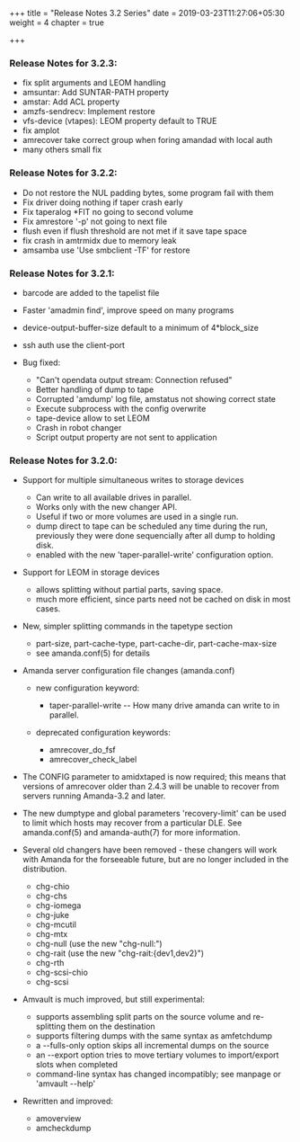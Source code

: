 +++
title = "Release Notes 3.2 Series"
date = 2019-03-23T11:27:06+05:30
weight = 4
chapter = true

+++

### Release Notes for 3.2.3:

-   fix split arguments and LEOM handling
-   amsuntar: Add SUNTAR-PATH property
-   amstar: Add ACL property
-   amzfs-sendrecv: Implement restore
-   vfs-device (vtapes): LEOM property default to TRUE
-   fix amplot
-   amrecover take correct group when foring amandad with local auth
-   many others small fix

### Release Notes for 3.2.2:

-   Do not restore the NUL padding bytes, some program fail with them
-   Fix driver doing nothing if taper crash early
-   Fix taperalog \*FIT no going to second volume
-   Fix amrestore '-p' not going to next file
-   flush even if flush threshold are not met if it save tape space
-   fix crash in amtrmidx due to memory leak
-   amsamba use 'Use smbclient -TF' for restore

### Release Notes for 3.2.1:

* barcode are added to the tapelist file
* Faster 'amadmin find', improve speed on many programs
* device-output-buffer-size default to a minimum of 4\*block\_size
* ssh auth use the client-port
* Bug fixed:

  -   "Can't opendata output stream: Connection refused"
  -   Better handling of dump to tape
  -   Corrupted 'amdump' log file, amstatus not showing correct state
  -   Execute subprocess with the config overwrite
  -   tape-device allow to set LEOM
  -   Crash in robot changer
  -   Script output property are not sent to application

### Release Notes for 3.2.0:

* Support for multiple simultaneous writes to storage devices

  -   Can write to all available drives in parallel.
  -   Works only with the new changer API.
  -   Useful if two or more volumes are used in a single run.
  -   dump direct to tape can be scheduled any time during the run,
      previously they were done sequencially after all dump to holding
      disk.
  -   enabled with the new 'taper-parallel-write' configuration option.

* Support for LEOM in storage devices

  -   allows splitting without partial parts, saving space.
  -   much more efficient, since parts need not be cached on disk in most
    cases.

* New, simpler splitting commands in the tapetype section

  -   part-size, part-cache-type, part-cache-dir, part-cache-max-size
  -   see amanda.conf(5) for details

* Amanda server configuration file changes (amanda.conf)

  * new configuration keyword:

     -   taper-parallel-write -- How many drive amanda can write to in
         parallel.

  * deprecated configuration keywords:

     -   amrecover\_do\_fsf
     -   amrecover\_check\_label

* The CONFIG parameter to amidxtaped is now required; this means that
  versions of amrecover older than 2.4.3 will be unable to recover from
  servers running Amanda-3.2 and later.

* The new dumptype and global parameters 'recovery-limit' can be used to
  limit which hosts may recover from a particular DLE. See amanda.conf(5)
  and amanda-auth(7) for more information.

* Several old changers have been removed - these changers will work with
  Amanda for the forseeable future, but are no longer included in the
  distribution.

  -   chg-chio
  -   chg-chs
  -   chg-iomega
  -   chg-juke
  -   chg-mcutil
  -   chg-mtx
  -   chg-null (use the new "chg-null:")
  -   chg-rait (use the new "chg-rait:{dev1,dev2}")
  -   chg-rth
  -   chg-scsi-chio
  -   chg-scsi

* Amvault is much improved, but still experimental:

  -   supports assembling split parts on the source volume and
      re-splitting them on the destination
  -   supports filtering dumps with the same syntax as amfetchdump
  -   a --fulls-only option skips all incremental dumps on the source
  -   an --export option tries to move tertiary volumes to import/export
      slots when completed
  -   command-line syntax has changed incompatibly; see manpage or
      'amvault --help'

* Rewritten and improved:

  -   amoverview
  -   amcheckdump


